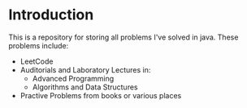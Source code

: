 # Introduction

This is a repository for storing all problems I've solved in java.
These problems include:
- LeetCode
- Auditorials and Laboratory Lectures in:
  - Advanced Programming
  - Algorithms and Data Structures
- Practive Problems from books or various places
